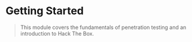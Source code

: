 # Getting Started

>  This module covers the fundamentals of penetration testing and an introduction to Hack The Box.
